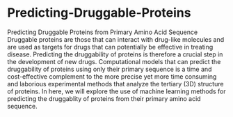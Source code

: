 # Predicting-Druggable-Proteins
Predicting Druggable Proteins from Primary Amino Acid Sequence
Druggable proteins are those that can interact with drug-like molecules and are used as targets for drugs that can potentially be effective in treating disease. Predicting the druggability of proteins is therefore a crucial step in the development of new drugs. Computational models that can predict the druggability of proteins using only their primary sequence is a time and cost-effective complement to the more precise yet more time consuming and laborious experimental methods that analyze the tertiary (3D) structure of proteins. In here, we will explore the use of machine learning methods for predicting the druggablity of proteins from their primary amino acid sequence.
